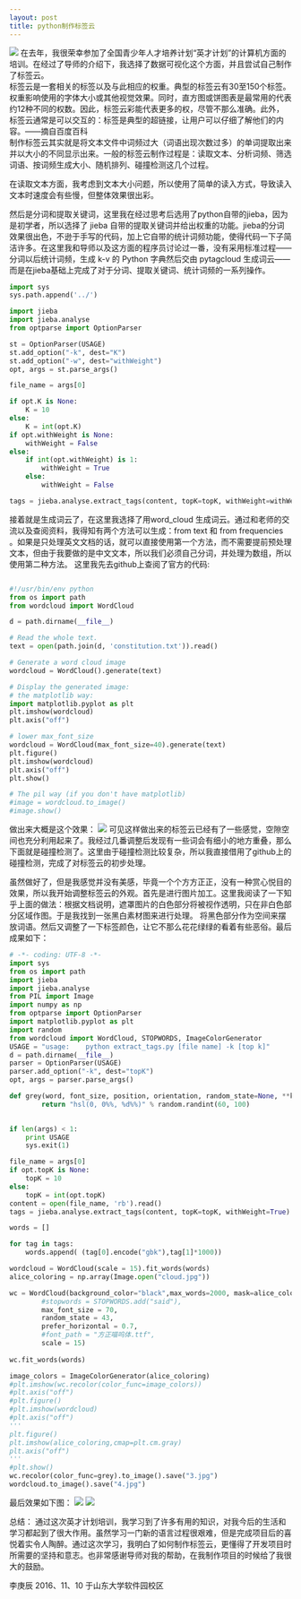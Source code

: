 ```yaml
---
layout: post
title: python制作标签云
---
```

![](http://images2015.cnblogs.com/blog/848995/201610/848995-20161011100544305-1934061440.png)
在去年，我很荣幸参加了全国青少年人才培养计划“英才计划”的计算机方面的培训。在经过了导师的介绍下，我选择了数据可视化这个方面，并且尝试自己制作了标签云。  
标签云是一套相关的标签以及与此相应的权重。典型的标签云有30至150个标签。权重影响使用的字体大小或其他视觉效果。同时，直方图或饼图表是最常用的代表约12种不同的权数。因此，标签云彩能代表更多的权，尽管不那么准确。此外，标签云通常是可以交互的：标签是典型的超链接，让用户可以仔细了解他们的内容。——摘自百度百科  
制作标签云其实就是将文本文件中词频过大（词语出现次数过多）的单词提取出来并以大小的不同显示出来。一般的标签云制作过程是：读取文本、分析词频、筛选词语、按词频生成大小、随机排列、碰撞检测这几个过程。 

在读取文本方面，我考虑到文本大小问题，所以使用了简单的读入方式，导致读入文本时速度会有些慢，但整体效果很出彩。

然后是分词和提取关键词，这里我在经过思考后选用了python自带的jieba，因为是初学者，所以选择了 jieba 自带的提取关键词并给出权重的功能。jieba的分词效果很出色，不逊于手写的代码，加上它自带的统计词频功能，使得代码一下子简洁许多。在这里我和导师以及这方面的程序员讨论过一番，没有采用标准过程——分词以后统计词频，生成 k-v 的 Python 字典然后交由 pytagcloud 生成词云——而是在jieba基础上完成了对于分词、提取关键词、统计词频的一系列操作。   

```python
import sys
sys.path.append('../')

import jieba
import jieba.analyse
from optparse import OptionParser

st = OptionParser(USAGE)
st.add_option("-k", dest="K")
st.add_option("-w", dest="withWeight")
opt, args = st.parse_args()

file_name = args[0]

if opt.K is None:
    K = 10
else:
    K = int(opt.K)
if opt.withWeight is None:
    withWeight = False
else:
    if int(opt.withWeight) is 1:
        withWeight = True
    else:
        withWeight = False

tags = jieba.analyse.extract_tags(content, topK=topK, withWeight=withWeight)
```

接着就是生成词云了，在这里我选择了用word_cloud 生成词云。通过和老师的交流以及查阅资料，我得知有两个方法可以生成：from text 和 from frequencies 。如果是只处理英文文档的话，就可以直接使用第一个方法，而不需要提前预处理文本，但由于我要做的是中文文本，所以我们必须自己分词，并处理为数组，所以使用第二种方法。
这里我先去github上查阅了官方的代码:  

```python  

#!/usr/bin/env python
from os import path
from wordcloud import WordCloud

d = path.dirname(__file__)

# Read the whole text.
text = open(path.join(d, 'constitution.txt')).read()

# Generate a word cloud image
wordcloud = WordCloud().generate(text)

# Display the generated image:
# the matplotlib way:
import matplotlib.pyplot as plt
plt.imshow(wordcloud)
plt.axis("off")

# lower max_font_size
wordcloud = WordCloud(max_font_size=40).generate(text)
plt.figure()
plt.imshow(wordcloud)
plt.axis("off")
plt.show()

# The pil way (if you don't have matplotlib)
#image = wordcloud.to_image()
#image.show()

```  

做出来大概是这个效果：
![](http://images2015.cnblogs.com/blog/848995/201611/848995-20161110200658811-1863253370.jpg)
可见这样做出来的标签云已经有了一些感觉，空隙空间也充分利用起来了。我经过几番调整后发现有一些词会有细小的地方重叠，那么下面就是碰撞检测了。这里由于碰撞检测比较复杂，所以我直接借用了github上的碰撞检测，完成了对标签云的初步处理。

虽然做好了，但是我感觉并没有美感，毕竟一个个方方正正，没有一种赏心悦目的效果，所以我开始调整标签云的外观。首先是进行图片加工。这里我阅读了一下知乎上面的做法：根据文档说明，遮罩图片的白色部分将被视作透明，只在非白色部分区域作图。于是我找到一张黑白素材图来进行处理。
将黑色部分作为空间来摆放词语。然后又调整了一下标签颜色，让它不那么花花绿绿的看着有些恶俗。最后成果如下：


```python
# -*- coding: UTF-8 -*-
import sys  
from os import path
import jieba  
import jieba.analyse  
from PIL import Image
import numpy as np
from optparse import OptionParser  
import matplotlib.pyplot as plt
import random
from wordcloud import WordCloud, STOPWORDS, ImageColorGenerator
USAGE = "usage:    python extract_tags.py [file name] -k [top k]"  
d = path.dirname(__file__)
parser = OptionParser(USAGE)  
parser.add_option("-k", dest="topK")  
opt, args = parser.parse_args()  

def grey(word, font_size, position, orientation, random_state=None, **kwargs):
        return "hsl(0, 0%%, %d%%)" % random.randint(60, 100)

    	
if len(args) < 1:  
    print USAGE
    sys.exit(1) 

file_name = args[0]                          
if opt.topK is None:  
    topK = 10  
else:  
    topK = int(opt.topK)                                     
content = open(file_name, 'rb').read()                              
tags = jieba.analyse.extract_tags(content, topK=topK, withWeight=True)

words = []

for tag in tags:
    words.append( (tag[0].encode("gbk"),tag[1]*1000))

wordcloud = WordCloud(scale = 15).fit_words(words)
alice_coloring = np.array(Image.open("cloud.jpg"))

wc = WordCloud(background_color="black",max_words=2000, mask=alice_coloring,
        #stopwords = STOPWORDS.add("said"),
        max_font_size = 70,
        random_state = 43,
        prefer_horizontal = 0.7,
        #font_path = "方正喵呜体.ttf",
        scale = 15)
 
wc.fit_words(words)

image_colors = ImageColorGenerator(alice_coloring)
#plt.imshow(wc.recolor(color_func=image_colors))
#plt.axis("off")
#plt.figure()
#plt.imshow(wordcloud)
#plt.axis("off")
'''
plt.figure()
plt.imshow(alice_coloring,cmap=plt.cm.gray)
plt.axis("off")
'''
#plt.show()
wc.recolor(color_func=grey).to_image().save("3.jpg")
wordcloud.to_image().save("4.jpg")
```


最后效果如下图：
![](http://images2015.cnblogs.com/blog/848995/201611/848995-20161110202305436-1345012782.jpg)
![](http://images2015.cnblogs.com/blog/848995/201611/848995-20161110202329108-1679631443.jpg)

总结：
通过这次英才计划培训，我学习到了许多有用的知识，对我今后的生活和学习都起到了很大作用。虽然学习一门新的语言过程很艰难，但是完成项目后的喜悦着实令人陶醉。通过这次学习，我明白了如何制作标签云，更懂得了开发项目时所需要的坚持和意志。也非常感谢导师对我的帮助，在我制作项目的时候给了我很大的鼓励。

李庚辰
2016、11、10 于山东大学软件园校区
